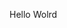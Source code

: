 Hello Wolrd













































































































































































































































































































































































































































































































































































































































































































































































































































































































































































































































































































































































































































































































































































































































































































































































































































































































































































































































































































































































































































































































































































































































































































































































































































































































































